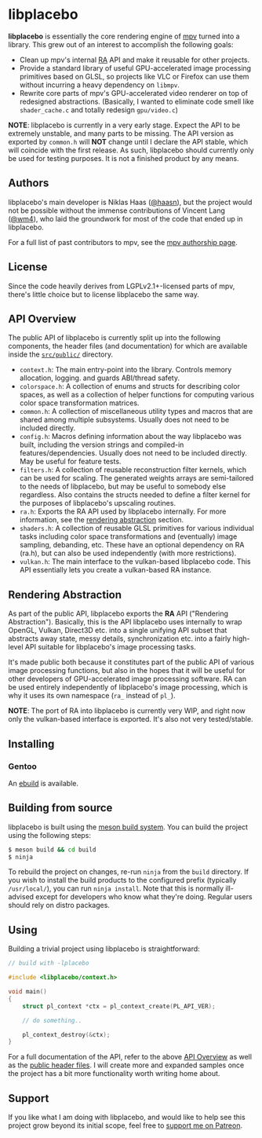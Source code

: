 # libplacebo

**libplacebo** is essentially the core rendering engine of
[mpv](https://mpv.io) turned into a library. This grew out of an interest to
accomplish the following goals:

- Clean up mpv's internal [RA](#rendering-abstraction) API and make it reusable for other projects.
- Provide a standard library of useful GPU-accelerated image processing
  primitives based on GLSL, so projects like VLC or Firefox can use them
  without incurring a heavy dependency on `libmpv`.
- Rewrite core parts of mpv's GPU-accelerated video renderer on top of
  redesigned abstractions. (Basically, I wanted to eliminate code smell like
  `shader_cache.c` and totally redesign `gpu/video.c`)

**NOTE**: libplacebo is currently in a very early stage. Expect the API to be
extremely unstable, and many parts to be missing. The API version as exported
by `common.h` will **NOT** change until I declare the API stable, which will
coincide with the first release. As such, libplacebo should currently only
be used for testing purposes. It is not a finished product by any means.

## Authors

libplacebo's main developer is Niklas Haas
([@haasn](https://github.com/haasn)), but the project would not be possible
without the immense contributions of Vincent Lang
([@wm4](https://github.com/wm4)), who laid the groundwork for most of the code
that ended up in libplacebo.

For a full list of past contributors to mpv, see the [mpv authorship
page](https://github.com/mpv-player/mpv/graphs/contributors).

## License

Since the code heavily derives from LGPLv2.1+-licensed parts of mpv, there's
little choice but to license libplacebo the same way.

## API Overview

The public API of libplacebo is currently split up into the following
components, the header files (and documentation) for which are available
inside the [`src/public/`](src/public/) directory.

- `context.h`: The main entry-point into the library. Controls memory
  allocation, logging. and guards ABI/thread safety.
- `colorspace.h`: A collection of enums and structs for describing color
  spaces, as well as a collection of helper functions for computing various
  color space transformation matrices.
- `common.h`: A collection of miscellaneous utility types and macros that are
  shared among multiple subsystems. Usually does not need to be included
  directly.
- `config.h`: Macros defining information about the way libplacebo was built,
  including the version strings and compiled-in features/dependencies. Usually
  does not need to be included directly. May be useful for feature tests.
- `filters.h`: A collection of reusable reconstruction filter kernels, which
  can be used for scaling. The generated weights arrays are semi-tailored to
  the needs of libplacebo, but may be useful to somebody else regardless. Also
  contains the structs needed to define a filter kernel for the purposes of
  libplacebo's upscaling routines.
- `ra.h`: Exports the RA API used by libplacebo internally. For more
  information, see the [rendering abstraction](#rendering-abstraction)
  section.
- `shaders.h`: A collection of reusable GLSL primitives for various individual
  tasks including color space transformations and (eventually) image sampling,
  debanding, etc. These have an optional dependency on RA (ra.h), but can also
  be used independently (with more restrictions).
- `vulkan.h`: The main interface to the vulkan-based libplacebo code. This
  API essentially lets you create a vulkan-based RA instance.

## Rendering Abstraction

As part of the public API, libplacebo exports the **RA** API ("Rendering
Abstraction"). Basically, this is the API libplacebo uses internally to wrap
OpenGL, Vulkan, Direct3D etc. into a single unifying API subset that abstracts
away state, messy details, synchronization etc. into a fairly high-level API
suitable for libplacebo's image processing tasks.

It's made public both because it constitutes part of the public API of various
image processing functions, but also in the hopes that it will be useful for
other developers of GPU-accelerated image processing software. RA can be used
entirely independently of libplacebo's image processing, which is why it
uses its own namespace (`ra_` instead of `pl_`).

**NOTE**: The port of RA into libplacebo is currently very WIP, and right now
only the vulkan-based interface is exported. It's also not very tested/stable.

## Installing

### Gentoo

An [ebuild](etc/libplacebo-9999.ebuild) is available.

## Building from source

libplacebo is built using the [meson build system](http://mesonbuild.com/).
You can build the project using the following steps:

```bash
$ meson build && cd build
$ ninja
```

To rebuild the project on changes, re-run `ninja` from the `build` directory.
If you wish to install the build products to the configured prefix (typically
`/usr/local/`), you can run `ninja install`. Note that this is normally ill-
advised except for developers who know what they're doing. Regular users
should rely on distro packages.

## Using

Building a trivial project using libplacebo is straightforward:

```c
// build with -lplacebo

#include <libplacebo/context.h>

void main()
{
    struct pl_context *ctx = pl_context_create(PL_API_VER);

    // do something..

    pl_context_destroy(&ctx);
}
```

For a full documentation of the API, refer to the above [API
Overview](#api-overview) as well as the [public header files](src/public/). I
will create more and expanded samples once the project has a bit more
functionality worth writing home about.

## Support

If you like what I am doing with libplacebo, and would like to help see this
project grow beyond its initial scope, feel free to
[support me on Patreon](https://www.patreon.com/haasn).
